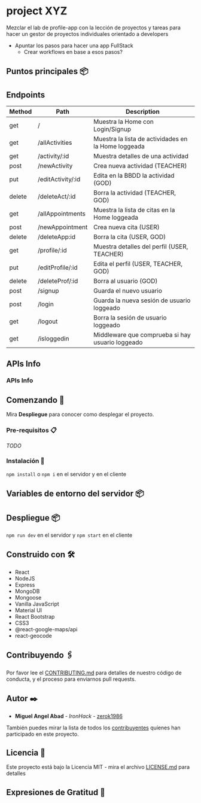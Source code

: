 # project XYZ  

Mezclar el lab de profile-app con la lección de proyectos y tareas para hacer un gestor de proyectos individuales orientado a developers
- Apuntar los pasos para hacer una app FullStack
  - Crear workflows en base a esos pasos?

## Puntos principales 📦



## Endpoints

| Method | Path              | Description                                          |
| ------ | ----------------- | ---------------------------------------------------- |
| get    | /                 | Muestra la Home con Login/Signup                     |
| get    | /allActivities    | Muestra la lista de actividades en la Home loggeada  |
| get    | /activity/:id     | Muestra detalles de una actividad                    |
| post   | /newActivity      | Crea nueva actividad (TEACHER)                       |
| put    | /editActivity/:id | Edita en la BBDD la actividad (GOD)                  |
| delete | /deleteAct/:id    | Borra la actividad (TEACHER, GOD)                    |
| get    | /allAppointments  | Muestra la lista de citas en la Home loggeada        |
| post   | /newAppointment   | Crea nueva cita (USER)                               |
| delete | /deleteApp:id     | Borra la cita (USER, GOD)                            |
| get    | /profile/:id      | Muestra detalles del perfil (USER, TEACHER)          |
| put    | /editProfile/:id  | Edita el perfil (USER, TEACHER, GOD)                 |
| delete | /deleteProf/:id   | Borra al usuario (GOD)                               |
| post   | /signup           | Guarda el nuevo usuario                              |
| post   | /login            | Guarda la nueva sesión de usuario loggeado           |
| get    | /logout           | Borra la sesión de usuario loggeado                  |
| get    | /isloggedin       | Middleware que comprueba si hay usuario loggeado     |

## APIs Info



### APIs Info



## Comenzando 🚀

Mira **Despliegue** para conocer como desplegar el proyecto.

### Pre-requisitos 📋

_TODO_

### Instalación 🔧

`npm install` o `npm i` en el servidor y en el cliente

## Variables de entorno del servidor 📦



## Despliegue 📦

`npm run dev` en el servidor y `npm start` en el cliente

## Construido con 🛠️

- React
- NodeJS
- Express
- MongoDB
- Mongoose
- Vanilla JavaScript
- Material UI
- React Bootstrap
- CSS3
- @react-google-maps/api
- react-geocode

## Contribuyendo 🖇️

Por favor lee el [CONTRIBUTING.md](https://gist.github.com/villanuevand/xxxxxx) para detalles de nuestro código de conducta, y el proceso para enviarnos pull requests.

## Autor ✒️

- **Miguel Angel Abad** - _IronHack_ - [zerok1986](#https://github.com/zerok1986)

También puedes mirar la lista de todos los [contribuyentes](https://github.com/your/project/contributors) quíenes han participado en este proyecto.

## Licencia 📄

Este proyecto está bajo la Licencia MIT - mira el archivo [LICENSE.md](LICENSE.md) para detalles

## Expresiones de Gratitud 🎁

